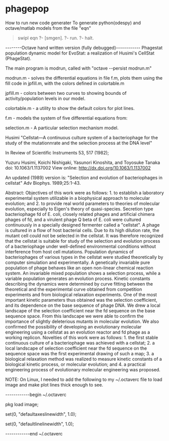 # phagepop

How to run new code generater
To generate python(odespy) and octave/matlab models from the file "eqn"

> swipl eqn
?- [smgen].
?- run.
?- halt.

--------Octave hand written version (fully debugged)------------
Phagestat population dynamic model for EvoStat:
a realization of Husimi's CellStat (PhageStat).

The main program is modrun, called with "octave --persist modrun.m"

modrun.m     - solves the differential equations in file f.m,
               plots them using the fill code in jpfill.m,
	       with the colors defined in colortable.m

jpfill.m     - colors between two curves to showing bounds of activity/population levels in our model.

colortable.m - a utility to show the default colors for plot lines.

f.m          -  models the system of five differential equations from:

selection.m  -  A particular selection mechanism model.

  Husimi
  "Cellstat—A continuous culture system of a bacteriophage for the study of
   the mutationnrate and the selection process at the DNA level"

In Review of Scientific Instruments 53, 517 (1982);

Yuzuru Husimi, Koichi Nishigaki, Yasunori Kinoshita, and Toyosuke Tanaka
doi: 10.1063/1.1137002
View online: http://dx.doi.org/10.1063/1.1137002

An updated (1989) version is: "Selection and evolution of bacteriophages in cellstat"
Adv Biophys. 1989;25:1-43.

Abstract:  Objectives of this work were as follows: 1. to establish a laboratory experimental system utilizable in a biophysical approach to molecular evolution; and 2. to provide real world parameters to theories of molecular evolution, especially to Eigen's theory of quasi-species. Secretion type bacteriophage fd of E. coli, closely related phages and artificial chimera phages of fd, and a virulent phage Q beta of E. coli were cultured continuously in a specially designed fermenter called a "cellstat". A phage is cultured in a flow of host bacterial cells. Due to its high dilution rate, the mutant cell could not be selected in the cellstat. It was therefore recognized that the cellstat is suitable for study of the selection and evolution process of a bacteriophage under well-defined environmental conditions without interference from host cell mutations. Population dynamics of bacteriophages of various types in the cellstat were studied theoretically by computer simulation and experimentally. A genetically invariable pure population of phage behaves like an open non-linear chemical reaction system. An invariable mixed population shows a selection process, while a variable population generates an evolution process. Kinetic constants describing the dynamics were determined by curve fitting between the theoretical and the experimental curve obtained from competition experiments and from biological relaxation experiments. One of the most important kinetic parameters thus obtained was the selection coefficient, and its dependence on the base sequence of phage DNA. We drew a local landscape of the selection coefficient near the fd sequence on the base sequence space. From this landscape we were able to confirm the importance of slightly deleterious mutants in molecular evolution. We also confirmed the possibility of developing an evolutionary molecular engineering using a cellstat as an evolution reactor and fd phage as a working replicon. Novelties of this work were as follows: 1. the first stable continuous culture of a bacteriophage was achieved with a cellstat; 2. a local landscape of selection coefficient near the fd sequence on the sequence space was the first experimental drawing of such a map; 3. a biological relaxation method was realized to measure kinetic constants of a biological kinetic process, or molecular evolution; and 4. a practical engineering process of evolutionary molecular engineering was proposed.

NOTE: On Linux, I needed to add the following to my ~/.octaverc file to load image and make plot lines thick enough to see.

------------begin ~/.octaverc

pkg load image;

set(0, "defaultaxeslinewidth", 1.0);

set(0, "defaultlinelinewidth", 1.0);

------------end ~/.octaverc


